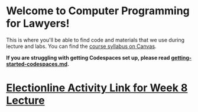 # Welcome to Computer Programming for Lawyers!
This is where you'll be able to find code and materials that we use during lecture and labs. You can find the [course syllabus on Canvas](https://georgetown.instructure.com/courses/195784/assignments/syllabus).

**If you are struggling with getting Codespaces set up, please read [getting-started-codespaces.md](getting-started-codespaces.md).**

# [Electionline Activity Link for Week 8 Lecture](https://classroom.github.com/a/FocjgXku)


<!-- ## Instructions for Working with this Repository During Lectures and Labs

In this guide, you will learn how to create a forked repository (essentially, your own private version) from the original course repository in GitHub Codespaces and how to pull changes from the master repository into your forked repository. This helps ensure that your work stays up-to-date with the latest changes made by the instructors.

### Part 1: Creating a Forked Repository from the Original Repository via Codespaces

#### Step 1: Create a GitHub Codespace from the Original Repository

1. Navigate to the [original course repository on GitHub](https://github.com/Computer-Programming-for-Lawyers/Fall-2024).
2. Click the "Code" button, then select "Codespaces" from the dropdown menu.
3. Click "Create codespace on main" (or whatever the default branch is named).
4. GitHub will set up a new Codespace environment for you based on the original course repository.

#### Step 2: Attempt to Commit a Change and Follow Terminal Instructions to Fork

1. Make a small change to any file in the Codespace. For example, you can add a comment or modify a line of code.
2. In the terminal, stage the changes by running:
    `git add .`
3. Next, attempt to commit the changes:
    `git commit -m "commit for fork"`
4. The terminal will ask if you want to proceed with creating a fork. Enter `Y`. This process will automatically point your Codespace to your new fork.

### Part 2: Pulling Changes from the Master Repository into Your Forked Repository

In order to keep your fork up-to-date with the original repository, you have to "pull" changes occassionally. To do that, take the following steps:

* In the terminal, run:

    `git fetch upstream`
    
    This command retrieves the latest changes from the master repository but does not apply them to your branch yet.

* Next, run:

    `git checkout main`

* Finally, merge the changes from the original repository:

    `git merge upstream/main`

* To save your work after class or during a critical juncture, merge the changes back to your fork on GitHub:

    `git add . `
    
    `git commit -m "<your commit message>"`
    
    `git push`

> [!TIP]
> You have to do this regularly in order to stay up to date with changes. In some cases, you may have to resolve conflicting files. Follow on screen instructions and consult online resources (like Stack Overflow) when that happens. If you can't figure it out, reach out for help on Ed. -->

